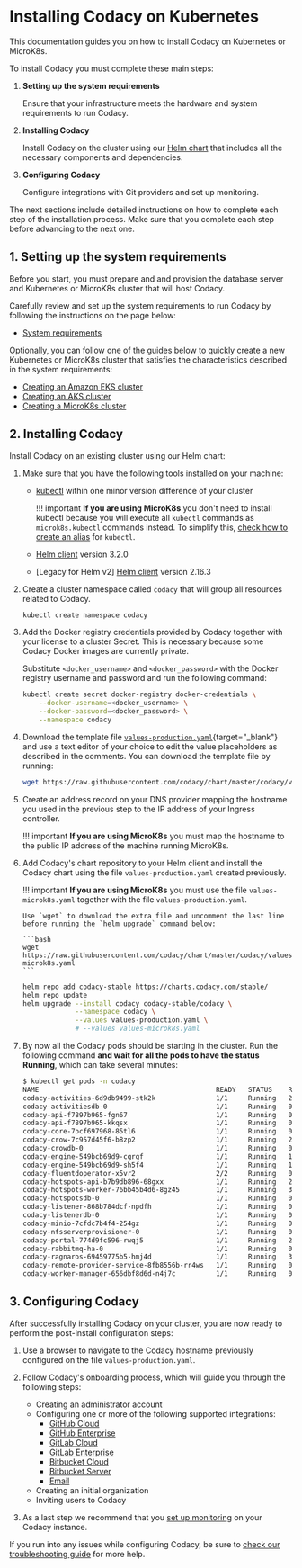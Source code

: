 # Installing Codacy on Kubernetes

This documentation guides you on how to install Codacy on Kubernetes or MicroK8s.

To install Codacy you must complete these main steps:

1.  **Setting up the system requirements**

    Ensure that your infrastructure meets the hardware and system requirements to run Codacy.

2.  **Installing Codacy**

    Install Codacy on the cluster using our [Helm chart](https://github.com/codacy/chart/) that includes all the necessary components and dependencies.

3.  **Configuring Codacy**

    Configure integrations with Git providers and set up monitoring.

The next sections include detailed instructions on how to complete each step of the installation process. Make sure that you complete each step before advancing to the next one.

## 1. Setting up the system requirements

Before you start, you must prepare and and provision the database server and Kubernetes or MicroK8s cluster that will host Codacy.

Carefully review and set up the system requirements to run Codacy by following the instructions on the page below:

-   [System requirements](requirements.md)

Optionally, you can follow one of the guides below to quickly create a new Kubernetes or MicroK8s cluster that satisfies the characteristics described in the system requirements:

-   [Creating an Amazon EKS cluster](infrastructure/eks-quickstart.md)
-   [Creating an AKS cluster](infrastructure/aks-quickstart.md)
-   [Creating a MicroK8s cluster](infrastructure/microk8s-quickstart.md)

## 2. Installing Codacy

Install Codacy on an existing cluster using our Helm chart:

1.  Make sure that you have the following tools installed on your machine:

    -   [kubectl](https://kubernetes.io/docs/tasks/tools/install-kubectl/) within one minor version difference of your cluster

        !!! important
            **If you are using MicroK8s** you don't need to install kubectl because you will execute all `kubectl` commands as `microk8s.kubectl` commands instead. To simplify this, [check how to create an alias](infrastructure/microk8s-quickstart.md#notes-on-installing-codacy) for `kubectl`.

    -   [Helm client](https://helm.sh/docs/intro/install/) version 3.2.0

    -   \[Legacy for Helm v2\] [Helm client](https://v2.helm.sh/docs/using_helm/#installing-helm) version 2.16.3

2.  Create a cluster namespace called `codacy` that will group all resources related to Codacy.

    ```bash
    kubectl create namespace codacy
    ```

3.  Add the Docker registry credentials provided by Codacy together with your license to a cluster Secret. This is necessary because some Codacy Docker images are currently private.

    Substitute `<docker_username>` and `<docker_password>` with the Docker registry username and password and run the following command:

    ```bash
    kubectl create secret docker-registry docker-credentials \
        --docker-username=<docker_username> \
        --docker-password=<docker_password> \
        --namespace codacy
    ```

4.  Download the template file [`values-production.yaml`](https://github.com/codacy/chart/blob/master/codacy/values-production.yaml){target="_blank"} and use a text editor of your choice to edit the value placeholders as described in the comments. You can download the template file by running:

    ```bash
    wget https://raw.githubusercontent.com/codacy/chart/master/codacy/values-production.yaml
    ```

5.  Create an address record on your DNS provider mapping the hostname you used in the previous step to the IP address of your Ingress controller.

    !!! important
        **If you are using MicroK8s** you must map the hostname to the public IP address of the machine running MicroK8s.

6.  <span id="helm-upgrade">Add Codacy's chart repository to your Helm client and install the Codacy chart using the file `values-production.yaml` created previously.</span>

    !!! important
        **If you are using MicroK8s** you must use the file `values-microk8s.yaml` together with the file `values-production.yaml`.

        Use `wget` to download the extra file and uncomment the last line before running the `helm upgrade` command below:

        ```bash
        wget https://raw.githubusercontent.com/codacy/chart/master/codacy/values-microk8s.yaml
        ```

    ```bash
    helm repo add codacy-stable https://charts.codacy.com/stable/
    helm repo update
    helm upgrade --install codacy codacy-stable/codacy \
                 --namespace codacy \
                 --values values-production.yaml \
                 # --values values-microk8s.yaml
    ```

7.  By now all the Codacy pods should be starting in the cluster. Run the following command **and wait for all the pods to have the status Running**, which can take several minutes:

    ```bash
    $ kubectl get pods -n codacy
    NAME                                            READY   STATUS    RESTARTS   AGE
    codacy-activities-6d9db9499-stk2k               1/1     Running   2          8m57s
    codacy-activitiesdb-0                           1/1     Running   0          8m57s
    codacy-api-f7897b965-fgn67                      1/1     Running   0          8m57s
    codacy-api-f7897b965-kkqsx                      1/1     Running   0          8m57s
    codacy-core-7bcf697968-85tl6                    1/1     Running   0          8m57s
    codacy-crow-7c957d45f6-b8zp2                    1/1     Running   2          8m57s
    codacy-crowdb-0                                 1/1     Running   0          8m57s
    codacy-engine-549bcb69d9-cgrqf                  1/1     Running   1          8m57s
    codacy-engine-549bcb69d9-sh5f4                  1/1     Running   1          8m57s
    codacy-fluentdoperator-x5vr2                    2/2     Running   0          8m57s
    codacy-hotspots-api-b7b9db896-68gxx             1/1     Running   2          8m57s
    codacy-hotspots-worker-76bb45b4d6-8gz45         1/1     Running   3          8m57s
    codacy-hotspotsdb-0                             1/1     Running   0          8m57s
    codacy-listener-868b784dcf-npdfh                1/1     Running   0          8m57s
    codacy-listenerdb-0                             1/1     Running   0          8m57s
    codacy-minio-7cfdc7b4f4-254gz                   1/1     Running   0          8m57s
    codacy-nfsserverprovisioner-0                   1/1     Running   0          8m57s
    codacy-portal-774d9fc596-rwqj5                  1/1     Running   2          8m56s
    codacy-rabbitmq-ha-0                            1/1     Running   0          8m57s
    codacy-ragnaros-69459775b5-hmj4d                1/1     Running   3          8m57s
    codacy-remote-provider-service-8fb8556b-rr4ws   1/1     Running   0          8m56s
    codacy-worker-manager-656dbf8d6d-n4j7c          1/1     Running   0          8m57s
    ```

## 3. Configuring Codacy

After successfully installing Codacy on your cluster, you are now ready to perform the post-install configuration steps:

1.  Use a browser to navigate to the Codacy hostname previously configured on the file `values-production.yaml`.

2.  Follow Codacy's onboarding process, which will guide you through the following steps:

    -   Creating an administrator account
    -   Configuring one or more of the following supported integrations:
        -   [GitHub Cloud](configuration/integrations/github-cloud.md)
        -   [GitHub Enterprise](configuration/integrations/github-enterprise.md)
        -   [GitLab Cloud](configuration/integrations/gitlab-cloud.md)
        -   [GitLab Enterprise](configuration/integrations/gitlab-enterprise.md)
        -   [Bitbucket Cloud](configuration/integrations/bitbucket-cloud.md)
        -   [Bitbucket Server](configuration/integrations/bitbucket-server.md)
        -   [Email](configuration/integrations/email.md)
    -   Creating an initial organization
    -   Inviting users to Codacy

3.  As a last step we recommend that you [set up monitoring](configuration/monitoring.md) on your Codacy instance.

If you run into any issues while configuring Codacy, be sure to [check our troubleshooting guide](troubleshoot/troubleshoot.md) for more help.
